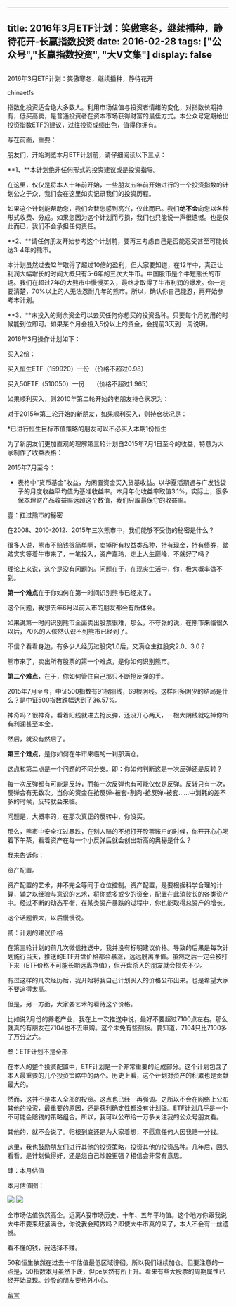 
---
title:  2016年3月ETF计划：笑傲寒冬，继续播种，静待花开-长赢指数投资
date: 2016-02-28
tags: ["公众号","长赢指数投资", "大V文集"]
display: false
---


## 



2016年3月ETF计划：笑傲寒冬，继续播种，静待花开




chinaetfs




指数化投资适合绝大多数人。利用市场估值与投资者情绪的变化，对指数长期持有，低买高卖，是普通投资者在资本市场获得财富的最佳方式。本公众号定期给出投资指数ETF的建议，过往投资成绩出色，值得你拥有。




写在前面，重要：



朋友们，开始浏览本月ETF计划前，请仔细阅读以下三点：



**1、**本计划绝非任何形式的投资建议或是投资指导。



在这里，仅仅是将本人十年前开始，一些朋友五年前开始进行的一个投资指数的计划公之于众，我们会在这里如实记录我们的投资历程。



如果这个计划能帮助您，我们会替您感到高兴，仅此而已。我们**绝不会**向您以各种形式收费、分成。如果您因为这个计划而亏损，我们也只能说一声很遗憾。也是仅此而已，我们不会承担任何责任。



**2、**请任何朋友开始参考这个计划前，要再三考虑自己是否能忍受甚至可能长达3-4年的熊市。



本计划虽然过去12年取得了超过10倍的盈利，但大家要知道，在12年中，真正让利润大幅增长的时间大概只有5-6年的三次大牛市。中国股市是个牛短熊长的市场。我们在超过7年的大熊市中慢慢买入，最终才取得了牛市利润的爆发。你一定要清楚，70%以上的人无法忍耐几年的熊市。所以，确认你自己能忍，再开始参考本计划。



**3、**未投入的剩余资金可以去买任何你想买的投资品种。只要每个月初用的时候能到位即可。如果某个月会投入5份以上的资金，会提前3天到一周说明。





2016年3月操作计划如下：





买入2份：



买入恒生ETF（159920）一份 （价格不超过0.98）

买入50ETF（510050）一份 &nbsp; &nbsp; （价格不超过1.965）







如果顺利买入，则2010年第二轮开始的老朋友持仓状况为：











对于2015年第三轮开始的新朋友，如果顺利买入，则持仓状况是：







*已进行恒生目标市值策略的朋友可以不必买入本期1份恒生





为了新朋友们更加直观的理解第三轮计划自2015年7月1日至今的收益，特意为大家制作了收益表格：



2015年7月至今：







* 表格中“货币基金”收益，为闲置资金买入货基收益。以华夏活期通与广发钱袋子的月度收益平均值为基准收益率。本月年化收益率取值3.1%，实际上，很多保本理财产品收益率远超这个数值，我们只取最保守的收益率。





壹：扛过熊市的秘密



在2008、2010-2012、2015年三次熊市中，我们能够不受伤的秘密是什么？



很多人说，熊市不赔钱很简单啊，卖掉所有权益类品种，持有现金，持有债券，踏踏实实等着牛市来了，一笔投入，资产嘉玲，走上人生巅峰，不就好了吗？



理论上来说，这个是没有问题的。问题在于，在现实生活中，你，极大概率做不到。



**第一个难点**在于你如何在第一时间识别熊市已经来了。



这个问题，我想去年6月以前入市的朋友都会有所体会。



如果说第一时间识别熊市全面卖出股票很难，那么，不夸张的说，在熊市来临很久以后，70%的人依然认识不到熊市已经到了。



不信？看看身边，有多少人经历过股灾1.0后，又满仓生扛股灾2.0、3.0？



熊市来了，卖出所有股票的第一个难点，是你如何识别熊市。



**第二个难点**，在于，你如何管住自己那只不断抢反弹的手。



2015年7月至今，中证500指数有91根阳线，69根阴线。这样阳多阴少的结局是什么？是中证500指数跌幅达到了36.57%。



神奇吗？很神奇。看着阳线就进去抢反弹，还没开心两天，一根大阴线就吃掉你所有利润甚至本金。



然后，就没有然后了。



**第三个难点**，是你如何在牛市来临的一刹那满仓。



这点和第二点是一个问题的不同分支。即：你如何判断这是一次反弹还是反转？



每一次反弹都有可能是反转，而每一次反弹也有可能仅仅是反弹。反转只有一次，反弹会有无数次。当你的资金在抢反弹-被套-割肉-抢反弹-被套……中消耗的差不多的时候，反转就会来临。



问题是，大概率的，在那次真正的反转中，你没买。





那么，熊市中安全扛过暴跌，在别人赔的不想打开股票账户的时候，你开开心心喝着下午茶，看着资产在每一个小反弹后就会创出新高的奥秘是什么？



我来告诉你：



资产配置。



资产配置的艺术，并不完全等同于仓位控制。资产配置，是要根据科学合理的计算，辅之以经验与意识的艺术，将你或多或少的资金，配置在此消彼长的各类资产中。经过不断的动态平衡，在某类资产暴跌的过程中，你也能取得总资产的增长。



这个话题很大，以后慢慢说。







贰：计划的建议价格



在第三轮计划的前几次微信推送中，我并没有标明建议价格。导致的后果是每次计划施行当天，推送的ETF开盘价格都会暴涨，远远脱离净值。虽然之后一定会被打下来（ETF价格不可能长期远离净值），但开盘杀入的朋友就会损失不少。



有过这样的几次经历后，我开始将我自己计划买入的价格公布出来。也是希望大家不要追得太高。



但是，另一方面，大家要艺术的看待这个价格。



比如说2月份的养老产业，我在上一次推送中说，最好不要超过7100点左右。那么就真的有朋友在7104也不去申购。这个未免有些刻板。要知道，7104只比7100多了万分之六。





叁：ETF计划不是全部



在本人的整个投资配置中，ETF计划是一个非常重要的组成部分。这个计划包含了本人最重要的几个投资策略中的两个。历史上看，这个计划对资产的积累也是贡献最大的。



然而，这并不是本人全部的投资。这点也已经一再强调。之所以不会在网络上公布其他的投资，最重要的原因，还是获利确定性都没有计划强。ETF计划几乎是一个不可能会赔钱的策略组合。所以，我可以公布给一万多关注我的公众号朋友看。



其他的，就不会说了。归根到底还是为大家着想，不愿意任何人因我赔一分钱。



这里，我也鼓励朋友们进行其他的投资策略，投资其他的投资品种。几年后，回头看看，是计划做得好，还是您自己炒股更强？相信会非常有意思。





肆：本月估值



本月估值图：



<img data-s="300,640" data-type="png" src="http://mmbiz.qpic.cn/mmbiz/SEPick5M9xjOHdk9fic8tFuq0nia3ZIia17icSiciaxs0yPQtE4Ca6EpznuSzbVAIz8icZCxBiaRVsApmrFDA6YJmV7vYFA/0?wx_fmt=png" data-ratio="0.6384892086330936" data-w=""/>

<img data-s="300,640" data-type="png" src="http://mmbiz.qpic.cn/mmbiz/SEPick5M9xjOHdk9fic8tFuq0nia3ZIia17icibsFmibdNK6wtiaeOcRUl6hRpu0vUPzBCyVrIe3v1HVhjUz3icjAJicNPzQ/0?wx_fmt=png" data-ratio="0.6097122302158273" data-w=""/>



全市场估值依然高企。远离A股市场历史、十年、五年平均值。这个地方你跟我说大牛市要来赶紧满仓，你说我会照做吗？即使大牛市真的来了，本人不会有一丝遗憾。



看不懂的钱，我选择不赚。



50和恒生依然在过去十年估值最低区域徘徊。所以我们继续加仓。但要注意的一点是，50指数本月虽然下跌，但pe居然有所上升。看来有些大股票的周期属性已经开始显现。炒股的朋友要格外小心。



















[留言](javascript:;)


